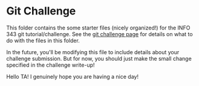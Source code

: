 # Git Challenge

This folder contains the some starter files (nicely organized!) for the INFO 343 git tutorial/challenge. See the [git challenge page](http://faculty.washington.edu/joelross/courses/info343/#/challenges/git) for details on what to do with the files in this folder.

In the future, you'll be modifying this file to include details about your challenge submission. But for now, you should just make the small change specified in the challenge write-up!

Hello TA! I genuinely hope you are having a nice day!